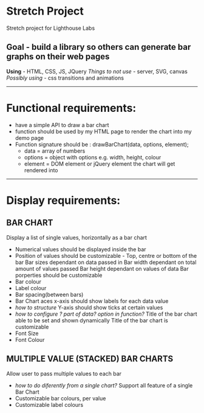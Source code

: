 # Stretch Project
Stretch project for Lighthouse Labs

## Goal - build a library so others can generate bar graphs on their web pages
**Using** - HTML, CSS, JS, JQuery
*Things to not use* - server, SVG, canvas
*Possibly using* - css transitions and animations

---

Functional requirements:
=======================
  * have a simple API to draw a bar chart
  * function should be used by my HTML page to render the chart into my demo page
  * Function signature should be : drawBarChart(data, options, element);
    * data      = array of numbers
    * options   = object with options e.g. width, height, colour
    * element   = DOM element or jQuery element the chart will get rendered into

---

Display requirements:
====================
  ## BAR CHART
  Display a list of single values, horizontally as a bar chart
  * Numerical values should be displayed inside the bar
  * Position of values should be customizable - Top, centre or bottom of the bar
  Bar sizes dependant on data passed in
  Bar width dependant on total amount of values passed
  Bar height dependant on values of data
  Bar porperties should be customizable
  * Bar colour
  * Label colour
  * Bar spacing(between bars)
  * Bar Chart aces
  x-axis should show labels for each data value
  * *how to structure*
  Y-axis should show ticks at certain values
  * *how to configure ? part of data? option in function?*
  Title of the bar chart able to be set and shown dynamically
  Title of the bar chart is customizable
  * Font Size
  * Font Colour

  ## MULTIPLE VALUE (STACKED) BAR CHARTS
  Allow user to pass multiple values to each bar
  * *how to do diferently from a single chart?*
  Support all feature of a single Bar Chart
  * Customizable bar colours, per value
  * Customizable label colours


